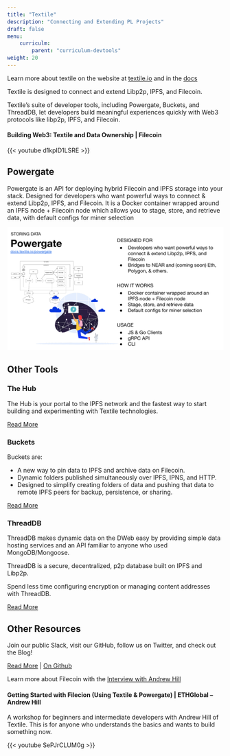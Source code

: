 ```yaml
---
title: "Textile"
description: "Connecting and Extending PL Projects"
draft: false
menu:
    curriculm:
        parent: "curriculum-devtools"
weight: 20
---
```


Learn more about textile on the website at [textile.io](https://linktr.ee/textileio) and in the [docs](https://docs.textile.io/)

Textile is designed to connect and extend Libp2p, IPFS, and Filecoin.

Textile’s suite of developer tools, including Powergate, Buckets, and ThreadDB, let developers build meaningful experiences quickly with Web3 protocols like libp2p, IPFS, and Filecoin.

#### Building Web3: Textile and Data Ownership | Filecoin

{{< youtube d1kpID1LSRE >}}

## Powergate

Powergate is an API for deploying hybrid Filecoin and IPFS storage into your stack. Designed for developers who want powerful ways to connect & extend Libp2p, IPFS, and Filecoin. It is a Docker container wrapped around an IPFS node + Filecoin node which allows you to stage, store, and retrieve data, with default configs for miner selection

![Fleek Info](powergate.png)

## Other Tools

### The Hub
The Hub is your portal to the IPFS network and the fastest way to start building and experimenting with Textile technologies.

[Read More](https://docs.textile.io/hub/)

### Buckets
Buckets are:
* A new way to pin data to IPFS and archive data on Filecoin.
* Dynamic folders published simultaneously over IPFS, IPNS, and HTTP.
* Designed to simplify creating folders of data and pushing that data to remote IPFS peers for backup, persistence, or sharing.

[Read More](https://docs.textile.io/buckets)

### ThreadDB
ThreadDB makes dynamic data on the DWeb easy by providing simple data hosting services and an API familiar to anyone who used MongoDB/Mongoose.

ThreadDB is a secure, decentralized, p2p database built on IPFS and Libp2p.

Spend less time configuring encryption or managing content addresses with ThreadDB.

[Read More](https://docs.textile.io/threads/)


## Other Resources
Join our public Slack, visit our GitHub, follow us on Twitter, and check out the Blog!

[Read More](https://docs.textile.io/powergate/) | [On Github](https://github.com/textileio/powergate/)


Learn more about Filecoin with the [Interview with Andrew Hill](https://filecoin.io/blog/posts/meet-andrew-hill/)

#### Getting Started with Filecion (Using Textile & Powergate) | ETHGlobal – Andrew Hill

A workshop for beginners and intermediate developers with Andrew Hill of Textile. This is for anyone who understands the basics and wants to build something now.

{{< youtube SePJrCLUM0g >}}
